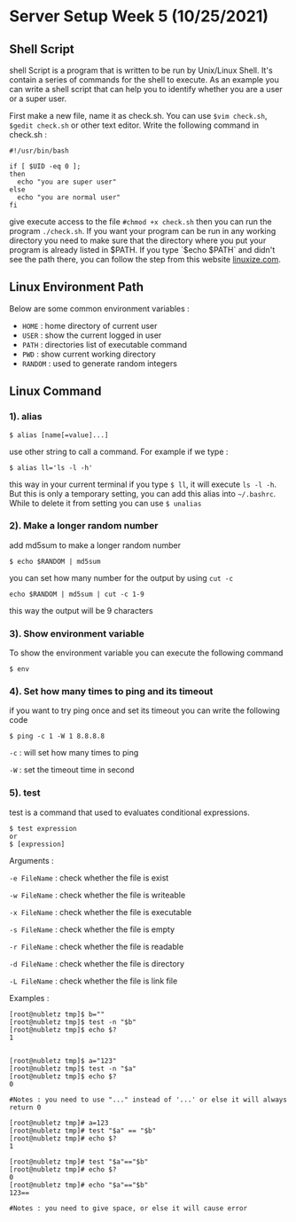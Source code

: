 # Server Setup Week 5 (10/25/2021)
## Shell Script
shell Script is a program that is written to be run by Unix/Linux Shell. It's contain a series of commands for the shell to execute. As an example you can write a shell script that can help you to identify whether you are a user or a super user.

First make a new file, name it as check.sh. You can use `$vim check.sh`, `$gedit check.sh` or other text editor. Write the following command in check.sh :

```
#!/usr/bin/bash

if [ $UID -eq 0 ];
then
  echo "you are super user"
else
  echo "you are normal user"
fi
```

give execute access to the file `#chmod +x check.sh` then you can run the program `./check.sh`. If you want your program can be run in any working directory you need to make sure that the directory where you put your program is already listed in $PATH. If you type `$echo $PATH` and didn't see the path there, you can follow the step from this website [linuxize.com](https://linuxize.com/post/how-to-add-directory-to-path-in-linux/).

## Linux Environment Path
Below are some common environment variables :
* `HOME` : home directory of current user
* `USER` : show the current logged in user
* `PATH` : directories list of executable command
* `PWD` : show current working directory
* `RANDOM` : used to generate random integers

## Linux Command
### 1). alias

```
$ alias [name[=value]...]
```
use other string to call a command. For example if we type :

```
$ alias ll='ls -l -h'
```

this way in your current terminal if you type `$ ll`, it will execute `ls -l -h`. But this is only a temporary setting, you can add this alias into `~/.bashrc`. While to delete it from setting you can use `$ unalias`

### 2). Make a longer random number

add md5sum to make a longer random number

```
$ echo $RANDOM | md5sum
```

you can set how many number for the output by using `cut -c`

```
echo $RANDOM | md5sum | cut -c 1-9
```

this way the output will be 9 characters

### 3). Show environment variable
To show the environment variable you can execute the following command

```
$ env
```

### 4). Set how many times to ping and its timeout

if you want to try ping once and set its timeout you can write the following code

```
$ ping -c 1 -W 1 8.8.8.8
```

`-c` : will set how many times to ping

`-W` : set the timeout time in second

### 5). test
test is a command that used to evaluates conditional expressions.

```
$ test expression
or
$ [expression]
```

Arguments :

`-e FileName` : check whether the file is exist

`-w FileName` : check whether the file is writeable

`-x FileName` : check whether the file is executable

`-s FileName` : check whether the file is empty

`-r FileName` : check whether the file is readable

`-d FileName` : check whether the file is directory

`-L FileName` : check whether the file is link file

Examples :

```
[root@nubletz tmp]$ b=""
[root@nubletz tmp]$ test -n "$b"
[root@nubletz tmp]$ echo $?
1


[root@nubletz tmp]$ a="123"
[root@nubletz tmp]$ test -n "$a"
[root@nubletz tmp]$ echo $?
0

#Notes : you need to use "..." instead of '...' or else it will always return 0

[root@nubletz tmp]# a=123
[root@nubletz tmp]# test "$a" == "$b"
[root@nubletz tmp]# echo $?
1

[root@nubletz tmp]# test "$a"=="$b"
[root@nubletz tmp]# echo $?
0
[root@nubletz tmp]# echo "$a"=="$b"
123==

#Notes : you need to give space, or else it will cause error
```